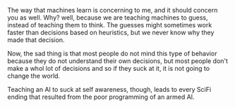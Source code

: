 The way that machines learn is concerning to me, and it should concern you as well.  Why?  well, because we are teaching machines to guess, instead of teaching them to think.  The guesses might sometimes work faster than decisions based on heuristics, but we never know why they made that decision.

Now, the sad thing is that most people do not mind this type of behavior because they do not understand their own decisions, but most people don't make a whol lot of decisions and so if they suck at it, it is not going to change the world.

Teaching an AI to suck at self awareness, though, leads to every SciFi ending that resulted from the poor programming of an armed AI.
